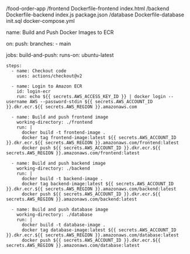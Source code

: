 /food-order-app
  /frontend
    Dockerfile-frontend
    index.html
  /backend
    Dockerfile-backend
    index.js
    package.json
  /database
    Dockerfile-database
    init.sql
  docker-compose.yml


name: Build and Push Docker Images to ECR

on:
  push:
    branches:
      - main

jobs:
  build-and-push:
    runs-on: ubuntu-latest

    steps:
      - name: Checkout code
        uses: actions/checkout@v2

      - name: Login to Amazon ECR
        id: login-ecr
        run: echo ${{ secrets.AWS_ACCESS_KEY_ID }} | docker login --username AWS --password-stdin ${{ secrets.AWS_ACCOUNT_ID }}.dkr.ecr.${{ secrets.AWS_REGION }}.amazonaws.com

      - name: Build and push frontend image
        working-directory: ./frontend
        run: |
          docker build -t frontend-image .
          docker tag frontend-image:latest ${{ secrets.AWS_ACCOUNT_ID }}.dkr.ecr.${{ secrets.AWS_REGION }}.amazonaws.com/frontend:latest
          docker push ${{ secrets.AWS_ACCOUNT_ID }}.dkr.ecr.${{ secrets.AWS_REGION }}.amazonaws.com/frontend:latest

      - name: Build and push backend image
        working-directory: ./backend
        run: |
          docker build -t backend-image .
          docker tag backend-image:latest ${{ secrets.AWS_ACCOUNT_ID }}.dkr.ecr.${{ secrets.AWS_REGION }}.amazonaws.com/backend:latest
          docker push ${{ secrets.AWS_ACCOUNT_ID }}.dkr.ecr.${{ secrets.AWS_REGION }}.amazonaws.com/backend:latest

      - name: Build and push database image
        working-directory: ./database
        run: |
          docker build -t database-image .
          docker tag database-image:latest ${{ secrets.AWS_ACCOUNT_ID }}.dkr.ecr.${{ secrets.AWS_REGION }}.amazonaws.com/database:latest
          docker push ${{ secrets.AWS_ACCOUNT_ID }}.dkr.ecr.${{ secrets.AWS_REGION }}.amazonaws.com/database:latest